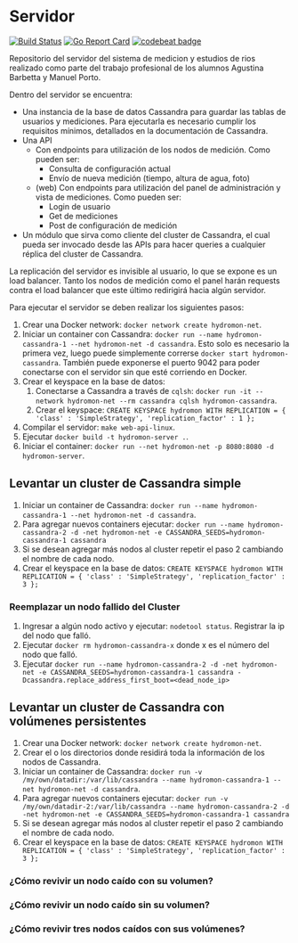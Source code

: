 # Servidor

[![Build Status](https://travis-ci.org/hydro-monitor/web-api.svg?branch=master)](https://travis-ci.org/hydro-monitor/web-api)
[![Go Report Card](https://goreportcard.com/badge/github.com/hydro-monitor/web-api)](https://goreportcard.com/report/github.com/hydro-monitor/web-api)
[![codebeat badge](https://codebeat.co/badges/bec1313f-1ff4-4ea7-bc75-6839183ce20e)](https://codebeat.co/projects/github-com-hydro-monitor-web-api-master)

Repositorio del servidor del sistema de medicion y estudios de rios realizado como parte del trabajo profesional de los alumnos Agustina Barbetta y Manuel Porto.

Dentro del servidor se encuentra:
- Una instancia de la base de datos Cassandra para guardar las tablas de usuarios y mediciones. Para ejecutarla es necesario cumplir los requisitos mínimos, detallados en la documentación de Cassandra.
- Una API
  - Con endpoints para utilización de los nodos de medición. Como pueden ser:
    - Consulta de configuración actual
    - Envío de nueva medición (tiempo, altura de agua, foto)
  - (web) Con endpoints para utilización del panel de administración y vista de mediciones. Como pueden ser:
    - Login de usuario
    - Get de mediciones
    - Post de configuración de medición
- Un módulo que sirva como cliente del cluster de Cassandra, el cual pueda ser invocado desde las APIs para hacer queries a cualquier réplica del cluster de Cassandra.

La replicación del servidor es invisible al usuario, lo que se expone es un load balancer. Tanto los nodos de medición como el panel harán requests contra el load balancer que este último redirigirá hacia algún servidor.

Para ejecutar el servidor se deben realizar los siguientes pasos:

1. Crear una Docker network: `docker network create hydromon-net`.
2. Iniciar un container con Cassandra: `docker run --name hydromon-cassandra-1 --net hydromon-net -d cassandra`. Esto
solo es necesario la primera vez, luego puede simplemente correrse `docker start hydromon-cassandra`.
También puede exponerse el puerto 9042 para poder conectarse con el servidor sin que esté corriendo en Docker.
3. Crear el keyspace en la base de datos:
    1. Conectarse a Cassandra a través de `cqlsh`: `docker run -it --network hydromon-net --rm cassandra cqlsh hydromon-cassandra`.
    2. Crear el keyspace: `CREATE KEYSPACE hydromon WITH REPLICATION = { 'class' : 'SimpleStrategy', 'replication_factor' : 1 };`
4. Compilar el servidor: `make web-api-linux`.
5. Ejecutar `docker build -t hydromon-server .`.
6. Iniciar el container: `docker run --net hydromon-net -p 8080:8080 -d hydromon-server`.


## Levantar un cluster de Cassandra simple
1. Iniciar un container de Cassandra: `docker run --name hydromon-cassandra-1 --net hydromon-net -d cassandra`.
2. Para agregar nuevos containers ejecutar: 
`docker run --name hydromon-cassandra-2 -d -net hydromon-net -e CASSANDRA_SEEDS=hydromon-cassandra-1 cassandra`
3. Si se desean agregar más nodos al cluster repetir el paso 2 cambiando el nombre de cada nodo.
4. Crear el keyspace en la base de datos: `CREATE KEYSPACE hydromon WITH REPLICATION = { 'class' : 'SimpleStrategy', 'replication_factor' : 3 };`

### Reemplazar un nodo fallido del Cluster
1. Ingresar a algún nodo activo y ejecutar: `nodetool status`. Registrar la ip del nodo que falló.
2. Ejecutar `docker rm hydromon-cassandra-x` donde x es el número del nodo que falló.
3. Ejecutar `docker run --name hydromon-cassandra-2 -d -net hydromon-net -e CASSANDRA_SEEDS=hydromon-cassandra-1 cassandra -Dcassandra.replace_address_first_boot=<dead_node_ip>`

## Levantar un cluster de Cassandra con volúmenes persistentes
1. Crear una Docker network: `docker network create hydromon-net`.
2. Crear el o los directorios donde residirá toda la información de los nodos de Cassandra.
3. Iniciar un container de Cassandra: `docker run -v /my/own/datadir:/var/lib/cassandra --name hydromon-cassandra-1 --net hydromon-net -d cassandra`.
4. Para agregar nuevos containers ejecutar: 
`docker run -v /my/own/datadir-2:/var/lib/cassandra --name hydromon-cassandra-2 -d -net hydromon-net -e CASSANDRA_SEEDS=hydromon-cassandra-1 cassandra`
5. Si se desean agregar más nodos al cluster repetir el paso 2 cambiando el nombre de cada nodo.
6. Crear el keyspace en la base de datos: `CREATE KEYSPACE hydromon WITH REPLICATION = { 'class' : 'SimpleStrategy', 'replication_factor' : 3 };`

### ¿Cómo revivir un nodo caído con su volumen?
### ¿Cómo revivir un nodo caído sin su volumen?
### ¿Cómo revivir tres nodos caídos con sus volúmenes?
